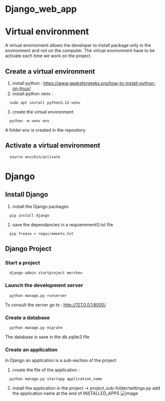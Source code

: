 # Django_web_app

# Virtual environment 
A virtual environment allows the developer to install package only in the environment and not on the computer. The virtual environment have to be activate each time we work on the project.

## Create a virtual environment
1. install python : https://www.geeksforgeeks.org/how-to-install-python-on-linux/
2. install python venv :
```
  sudo apt install python3.12-venv
```
3. create the virtual environment
```
  python -m venv env
```
A folder env is created in the repository

## Activate a virtual environment 
```
  source env/bin/activate
```

# Django
## Install Django
1. install the Django packages
```
  pip install django
```
2. save the dependancies in a requierementS.txt file
```
  pip freeze > requirements.txt
```

## Django Project
### Start a project
```
  django-admin startproject merchex
```

### Launch the development server
```
  python manage.py runserver
```
To consult the server go to : http://127.0.0.1:8000/

### Create a database 
```
  python manage.py migrate
```
The database is save in the db.sqlite3 file

### Create an application
In Django an application is a sub-section of the project

1. create the file of the application :
```
  python manage.py startapp application_name
```
2. install the application in the project
-> project_sub-folder/settings.py
add the application name at the end of INSTALLED_APPS
![image](https://github.com/user-attachments/assets/09b552b1-bddf-4c33-8e28-bafece0463bb)



